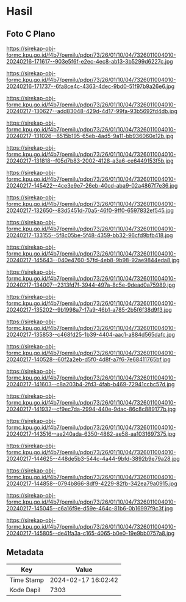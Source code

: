 # Hasil

## Foto C Plano

https://sirekap-obj-formc.kpu.go.id/f4b7/pemilu/pdpr/73/26/01/10/04/7326011004010-20240216-171617--903e5f6f-e2ec-4ec8-ab13-3b5299d6227c.jpg

https://sirekap-obj-formc.kpu.go.id/f4b7/pemilu/pdpr/73/26/01/10/04/7326011004010-20240216-171737--6fa8ce4c-4363-4dec-9bd0-51f97b9a26e6.jpg

https://sirekap-obj-formc.kpu.go.id/f4b7/pemilu/pdpr/73/26/01/10/04/7326011004010-20240217-130627--add83048-429d-4d17-99fa-93b5692fd4db.jpg

https://sirekap-obj-formc.kpu.go.id/f4b7/pemilu/pdpr/73/26/01/10/04/7326011004010-20240217-131026--8515b195-65eb-4ad5-9a11-bb936060e12b.jpg

https://sirekap-obj-formc.kpu.go.id/f4b7/pemilu/pdpr/73/26/01/10/04/7326011004010-20240217-131818--f05d7b83-2002-4128-a3a6-ce6449153f5b.jpg

https://sirekap-obj-formc.kpu.go.id/f4b7/pemilu/pdpr/73/26/01/10/04/7326011004010-20240217-145422--4ce3e9e7-26eb-40cd-aba9-02a4867f7e36.jpg

https://sirekap-obj-formc.kpu.go.id/f4b7/pemilu/pdpr/73/26/01/10/04/7326011004010-20240217-132650--83d5451d-70a5-46f0-9ff0-6597832ef545.jpg

https://sirekap-obj-formc.kpu.go.id/f4b7/pemilu/pdpr/73/26/01/10/04/7326011004010-20240217-133155--5f8c05be-5f48-4359-bb32-96cfd9bfb418.jpg

https://sirekap-obj-formc.kpu.go.id/f4b7/pemilu/pdpr/73/26/01/10/04/7326011004010-20240217-145643--040e4760-57fd-4eb8-9b98-92ae9844eda8.jpg

https://sirekap-obj-formc.kpu.go.id/f4b7/pemilu/pdpr/73/26/01/10/04/7326011004010-20240217-134007--2313fd7f-3944-497a-8c5e-9dead0a75989.jpg

https://sirekap-obj-formc.kpu.go.id/f4b7/pemilu/pdpr/73/26/01/10/04/7326011004010-20240217-135202--9b1998a7-17a9-46b1-a785-2b5f6f38d9f3.jpg

https://sirekap-obj-formc.kpu.go.id/f4b7/pemilu/pdpr/73/26/01/10/04/7326011004010-20240217-135853--c468fd25-1b39-4404-aac1-a884d565dafc.jpg

https://sirekap-obj-formc.kpu.go.id/f4b7/pemilu/pdpr/73/26/01/10/04/7326011004010-20240217-140528--60f2a2eb-d5f0-4d8f-a7f6-7e68411765bf.jpg

https://sirekap-obj-formc.kpu.go.id/f4b7/pemilu/pdpr/73/26/01/10/04/7326011004010-20240217-141603--c8a203b4-2fd3-4fab-b469-72941ccbc57d.jpg

https://sirekap-obj-formc.kpu.go.id/f4b7/pemilu/pdpr/73/26/01/10/04/7326011004010-20240217-141932--cf9ec7da-2994-440e-9dac-86c8c889177b.jpg

https://sirekap-obj-formc.kpu.go.id/f4b7/pemilu/pdpr/73/26/01/10/04/7326011004010-20240217-143516--ae240ada-6350-4862-ae58-aa1031697375.jpg

https://sirekap-obj-formc.kpu.go.id/f4b7/pemilu/pdpr/73/26/01/10/04/7326011004010-20240217-144625--448de5b3-544c-4a44-9bfd-3892b9e79a28.jpg

https://sirekap-obj-formc.kpu.go.id/f4b7/pemilu/pdpr/73/26/01/10/04/7326011004010-20240217-144858--0794b866-8df9-4229-82fb-342ea79a0915.jpg

https://sirekap-obj-formc.kpu.go.id/f4b7/pemilu/pdpr/73/26/01/10/04/7326011004010-20240217-145045--c6a16f9e-d59e-464c-81b6-0b16997f9c3f.jpg

https://sirekap-obj-formc.kpu.go.id/f4b7/pemilu/pdpr/73/26/01/10/04/7326011004010-20240217-145805--de41fa3a-c165-4065-b0e0-19e9bb0757a8.jpg


## Metadata

| Key        | Value               |
| ---------- | ------------------- |
| Time Stamp | 2024-02-17 16:02:42 |
| Kode Dapil | 7303                |



